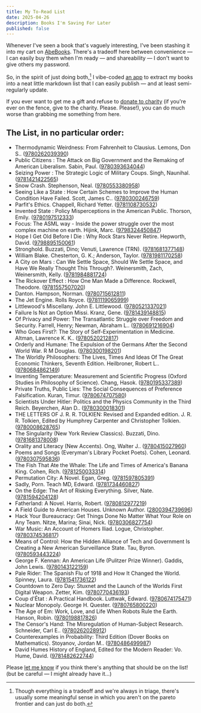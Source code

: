 ```yaml
---
title: My To-Read List
date: 2025-04-26
description: Books I'm Saving For Later
published: false
---
```


Whenever I've seen a book that's vaguely interesting, I've been stashing it into my cart on [AbeBooks](https://www.abebooks.com). There's a tradeoff here between convenience — I can easily buy them when I'm ready — and shareability — I don't want to give others my password.

So, in the spirit of just doing both,[^1] I vibe-coded [an app](https://abebookscartparser.vercel.app/) to extract my books into a neat little markdown list that I can easily publish — and at least semi-regularly update.

If you ever want to get me a gift and refuse to [donate to charity](https://animalcharityevaluators.org/) (if you're ever on the fence, give to the charity. Please. Please!), you can do much worse than grabbing me something from here.

## The List, in no particular order:
- Thermodynamic Weirdness: From Fahrenheit to Clausius. Lemons, Don S.. ([9780262039390](https://isbnsearch.org/isbn/9780262039390))
- Public Citizens : The Attack on Big Government and the Remaking of American Liberalism. Sabin, Paul. ([9780393634044](https://isbnsearch.org/isbn/9780393634044))
- Seizing Power : The Strategic Logic of Military Coups. Singh, Naunihal. ([9781421422565](https://isbnsearch.org/isbn/9781421422565))
- Snow Crash. Stephenson, Neal. ([9780553380958](https://isbnsearch.org/isbn/9780553380958))
- Seeing Like a State : How Certain Schemes to Improve the Human Condition Have Failed. Scott, James C.. ([9780300246759](https://isbnsearch.org/isbn/9780300246759))
- Parfit's Ethics. Chappell, Richard Yetter. ([9781108730532](https://isbnsearch.org/isbn/9781108730532))
- Invented State : Policy Misperceptions in the American Public. Thorson, Emily. ([9780197512333](https://isbnsearch.org/isbn/9780197512333))
- Focus: The ASML way - Inside the power struggle over the most complex machine on earth. Hijink, Marc. ([9798324450847](https://isbnsearch.org/isbn/9798324450847))
- Hope I Get Old Before I Die : Why Rock Stars Never Retire. Hepworth, David. ([9798895150061](https://isbnsearch.org/isbn/9798895150061))
- Stronghold. Buzzati, Dino; Venuti, Lawrence (TRN). ([9781681377148](https://isbnsearch.org/isbn/9781681377148))
- William Blake. Chesterton, G. K.; Anderson, Taylor. ([9781981170258](https://isbnsearch.org/isbn/9781981170258))
- A City on Mars : Can We Settle Space, Should We Settle Space, and Have We Really Thought This Through?. Weinersmith, Zach, Weinersmith, Kelly. ([9781984881724](https://isbnsearch.org/isbn/9781984881724))
- The Rickover Effect : How One Man Made a Difference. Rockwell, Theodore. ([9781557507020](https://isbnsearch.org/isbn/9781557507020))
- Danton. Hampson, Norman. ([9780715612811](https://isbnsearch.org/isbn/9780715612811))
- The Jet Engine. Rolls Royce. ([9781119065999](https://isbnsearch.org/isbn/9781119065999))
- Littlewood's Miscellany. John E. Littlewood. ([9780521337021](https://isbnsearch.org/isbn/9780521337021))
- Failure Is Not an Option Missi. Kranz, Gene. ([9781439148815](https://isbnsearch.org/isbn/9781439148815))
- Of Privacy and Power: The Transatlantic Struggle over Freedom and Security. Farrell, Henry; Newman, Abraham L.. ([9780691216904](https://isbnsearch.org/isbn/9780691216904))
- Who Goes First?: The Story of Self-Experimentation in Medicine. Altman, Lawrence K. K.. ([9780520212817](https://isbnsearch.org/isbn/9780520212817))
- Orderly and Humane: The Expulsion of the Germans After the Second World War. R M Douglas. ([9780300198201](https://isbnsearch.org/isbn/9780300198201))
- The Worldly Philosophers: The Lives, Times And Ideas Of The Great Economic Thinkers, Seventh Edition. Heilbroner, Robert L.. ([9780684862149](https://isbnsearch.org/isbn/9780684862149))
- Inventing Temperature: Measurement and Scientific Progress (Oxford Studies in Philosophy of Science). Chang, Hasok. ([9780195337389](https://isbnsearch.org/isbn/9780195337389))
- Private Truths, Public Lies: The Social Consequences of Preference Falsification. Kuran, Timur. ([9780674707580](https://isbnsearch.org/isbn/9780674707580))
- Scientists Under Hitler: Politics and the Physics Community in the Third Reich. Beyerchen, Alan D.. ([9780300018301](https://isbnsearch.org/isbn/9780300018301))
- THE LETTERS OF J. R. R. TOLKIEN: Revised and Expanded edition. J. R. R. Tolkien, Edited by Humphrey Carpenter and Christopher Tolkien. ([9780008628765](https://isbnsearch.org/isbn/9780008628765))
- The Singularity (New York Review Classics). Buzzati, Dino. ([9781681378008](https://isbnsearch.org/isbn/9781681378008))
- Orality and Literacy (New Accents). Ong, Walter J.. ([9780415027960](https://isbnsearch.org/isbn/9780415027960))
- Poems and Songs (Everyman's Library Pocket Poets). Cohen, Leonard. ([9780307595836](https://isbnsearch.org/isbn/9780307595836))
- The Fish That Ate the Whale: The Life and Times of America's Banana King. Cohen, Rich. ([9781250033314](https://isbnsearch.org/isbn/9781250033314))
- Permutation City: A Novel. Egan, Greg. ([9781597805391](https://isbnsearch.org/isbn/9781597805391))
- Sadly, Porn. Teach MD, Edward. ([9781734460827](https://isbnsearch.org/isbn/9781734460827))
- On the Edge: The Art of Risking Everything. Silver, Nate. ([9781594204128](https://isbnsearch.org/isbn/9781594204128))
- Fatherland: A Novel. Harris, Robert. ([9780812977219](https://isbnsearch.org/isbn/9780812977219))
- A Field Guide to American Houses. Unknown Author. ([2800394739696](https://isbnsearch.org/isbn/2800394739696))
- Hack Your Bureaucracy: Get Things Done No Matter What Your Role on Any Team. Nitze, Marina; Sinai, Nick. ([9780306827754](https://isbnsearch.org/isbn/9780306827754))
- War Music: An Account of Homers Iliad. Logue, Christopher. ([9780374536817](https://isbnsearch.org/isbn/9780374536817))
- Means of Control: How the Hidden Alliance of Tech and Government Is Creating a New American Surveillance State. Tau, Byron. ([9780593443224](https://isbnsearch.org/isbn/9780593443224))
- George F. Kennan: An American Life (Pulitzer Prize Winner). Gaddis, John Lewis. ([9780143122159](https://isbnsearch.org/isbn/9780143122159))
- Pale Rider: The Spanish Flu of 1918 and How It Changed the World. Spinney, Laura. ([9781541736122](https://isbnsearch.org/isbn/9781541736122))
- Countdown to Zero Day: Stuxnet and the Launch of the Worlds First Digital Weapon. Zetter, Kim. ([9780770436193](https://isbnsearch.org/isbn/9780770436193))
- Coup d'État : A Practical Handbook. Luttwak, Edward. ([9780674175471](https://isbnsearch.org/isbn/9780674175471))
- Nuclear Monopoly. George H. Quester. ([9780765800220](https://isbnsearch.org/isbn/9780765800220))
- The Age of Em: Work, Love, and Life When Robots Rule the Earth. Hanson, Robin. ([9780198817826](https://isbnsearch.org/isbn/9780198817826))
- The Censor's Hand: The Misregulation of Human-Subject Research. Schneider, Carl E.. ([9780262028912](https://isbnsearch.org/isbn/9780262028912))
- Counterexamples in Probability: Third Edition (Dover Books on Mathematics). Stoyanov, Jordan M.. ([9780486499987](https://isbnsearch.org/isbn/9780486499987))
- David Humes History of England, Edited for the Modern Reader: Vo. Hume, David. ([9781482622744](https://isbnsearch.org/isbn/9781482622744))

Please [let me know](https://feedback.henryjosephson.com) if you think there's anything that should be on the list! (but be careful — I might already have it...)

[^1]: Though everything is a tradeoff and we're always in triage, there's usually some meaningful sense in which you aren't on the pareto frontier and can just do both.